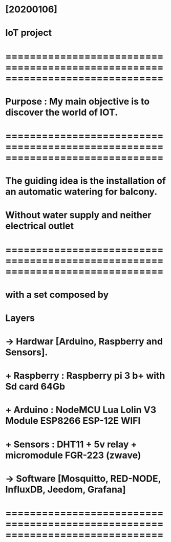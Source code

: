 # [20200106]
# IoT project
# ==============================================================================
# Purpose : My main objective is to discover the world of IOT.
# ==============================================================================
# The guiding idea is the installation of an automatic watering for balcony.
# Without water supply and neither electrical outlet
# ==============================================================================
# with a set composed by
# Layers
#   -> Hardwar [Arduino, Raspberry and Sensors].
#     + Raspberry : Raspberry pi 3 b+ with Sd card 64Gb
#     + Arduino   : NodeMCU Lua Lolin V3 Module ESP8266 ESP-12E WIFI
#     + Sensors   : DHT11 + 5v relay + micromodule FGR-223 (zwave)
#   -> Software [Mosquitto, RED-NODE, InfluxDB, Jeedom, Grafana]
# ==============================================================================
